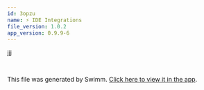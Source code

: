```yaml
---
id: 3opzu
name: ⚡︎ IDE Integrations
file_version: 1.0.2
app_version: 0.9.9-6
---
```


jjj

<br/>

This file was generated by Swimm. [Click here to view it in the app](http://localhost:5000/repos/Z2l0aHViJTNBJTNBcHJvcGVydHktbGlzdGluZy1zYW5kYm94JTNBJTNBc3dpbW1pbw==/docs/3opzu).